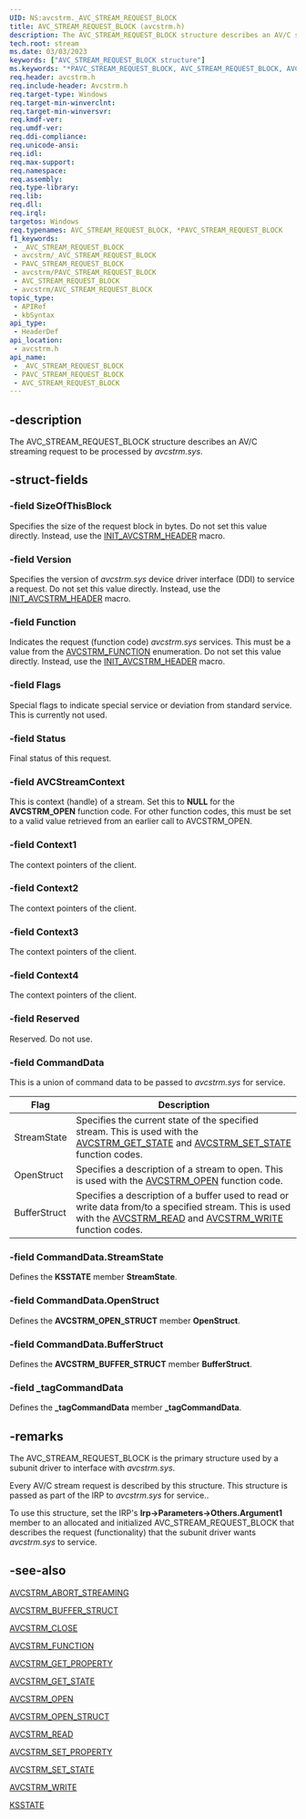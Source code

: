 ```yaml
---
UID: NS:avcstrm._AVC_STREAM_REQUEST_BLOCK
title: AVC_STREAM_REQUEST_BLOCK (avcstrm.h)
description: The AVC_STREAM_REQUEST_BLOCK structure describes an AV/C streaming request to be processed by avcstrm.sys.
tech.root: stream
ms.date: 03/03/2023
keywords: ["AVC_STREAM_REQUEST_BLOCK structure"]
ms.keywords: "*PAVC_STREAM_REQUEST_BLOCK, AVC_STREAM_REQUEST_BLOCK, AVC_STREAM_REQUEST_BLOCK structure [Streaming Media Devices], PAVC_STREAM_REQUEST_BLOCK, PAVC_STREAM_REQUEST_BLOCK structure pointer [Streaming Media Devices], _AVC_STREAM_REQUEST_BLOCK, avcsref_1ea2a63f-ba4a-4fc3-834c-0f0a88de5023.xml, avcstrm/AVC_STREAM_REQUEST_BLOCK, avcstrm/PAVC_STREAM_REQUEST_BLOCK, stream.avc_stream_request_block"
req.header: avcstrm.h
req.include-header: Avcstrm.h
req.target-type: Windows
req.target-min-winverclnt: 
req.target-min-winversvr: 
req.kmdf-ver: 
req.umdf-ver: 
req.ddi-compliance: 
req.unicode-ansi: 
req.idl: 
req.max-support: 
req.namespace: 
req.assembly: 
req.type-library: 
req.lib: 
req.dll: 
req.irql: 
targetos: Windows
req.typenames: AVC_STREAM_REQUEST_BLOCK, *PAVC_STREAM_REQUEST_BLOCK
f1_keywords:
 - _AVC_STREAM_REQUEST_BLOCK
 - avcstrm/_AVC_STREAM_REQUEST_BLOCK
 - PAVC_STREAM_REQUEST_BLOCK
 - avcstrm/PAVC_STREAM_REQUEST_BLOCK
 - AVC_STREAM_REQUEST_BLOCK
 - avcstrm/AVC_STREAM_REQUEST_BLOCK
topic_type:
 - APIRef
 - kbSyntax
api_type:
 - HeaderDef
api_location:
 - avcstrm.h
api_name:
 - _AVC_STREAM_REQUEST_BLOCK
 - PAVC_STREAM_REQUEST_BLOCK
 - AVC_STREAM_REQUEST_BLOCK
---
```


## -description

The AVC_STREAM_REQUEST_BLOCK structure describes an AV/C streaming request to be processed by *avcstrm.sys*.

## -struct-fields

### -field SizeOfThisBlock

Specifies the size of the request block in bytes. Do not set this value directly. Instead, use the [INIT_AVCSTRM_HEADER](/windows-hardware/drivers/ddi/avcstrm/nf-avcstrm-init_avcstrm_header) macro.

### -field Version

Specifies the version of *avcstrm.sys* device driver interface (DDI) to service a request. Do not set this value directly. Instead, use the [INIT_AVCSTRM_HEADER](/windows-hardware/drivers/ddi/avcstrm/nf-avcstrm-init_avcstrm_header) macro.

### -field Function

Indicates the request (function code) *avcstrm.sys* services. This must be a value from the [AVCSTRM_FUNCTION](/windows-hardware/drivers/ddi/avcstrm/ne-avcstrm-_avcstrm_function) enumeration. Do not set this value directly. Instead, use the [INIT_AVCSTRM_HEADER](/windows-hardware/drivers/ddi/avcstrm/nf-avcstrm-init_avcstrm_header) macro.

### -field Flags

Special flags to indicate special service or deviation from standard service. This is currently not used.

### -field Status

Final status of this request.

### -field AVCStreamContext

This is context (handle) of a stream. Set this to **NULL** for the **AVCSTRM_OPEN** function code. For other function codes, this must be set to a valid value retrieved from an earlier call to AVCSTRM_OPEN.

### -field Context1

The context pointers of the client.

### -field Context2

The context pointers of the client.

### -field Context3

The context pointers of the client.

### -field Context4

The context pointers of the client.

### -field Reserved

Reserved. Do not use.

### -field CommandData

This is a union of command data to be passed to *avcstrm.sys* for service.

| Flag | Description |
|---|---|
| StreamState | Specifies the current state of the specified stream. This is used with the [AVCSTRM_GET_STATE](/windows-hardware/drivers/stream/avcstrm-get-state) and [AVCSTRM_SET_STATE](/windows-hardware/drivers/stream/avcstrm-set-state) function codes. |
| OpenStruct | Specifies a description of a stream to open. This is used with the [AVCSTRM_OPEN](/windows-hardware/drivers/stream/avcstrm-open) function code. |
| BufferStruct | Specifies a description of a buffer used to read or write data from/to a specified stream. This is used with the [AVCSTRM_READ](/windows-hardware/drivers/stream/avcstrm-read) and [AVCSTRM_WRITE](/windows-hardware/drivers/stream/avcstrm-write) function codes. |

### -field CommandData.StreamState

Defines the **KSSTATE** member **StreamState**.

### -field CommandData.OpenStruct

Defines the **AVCSTRM_OPEN_STRUCT** member **OpenStruct**.

### -field CommandData.BufferStruct

Defines the **AVCSTRM_BUFFER_STRUCT** member **BufferStruct**.

### -field _tagCommandData

Defines the **_tagCommandData** member **_tagCommandData**.

## -remarks

The AVC_STREAM_REQUEST_BLOCK is the primary structure used by a subunit driver to interface with *avcstrm.sys*.

Every AV/C stream request is described by this structure. This structure is passed as part of the IRP to *avcstrm.sys* for service..

To use this structure, set the IRP's **Irp->Parameters->Others.Argument1** member to an allocated and initialized AVC_STREAM_REQUEST_BLOCK that describes the request (functionality) that the subunit driver wants *avcstrm.sys* to service.

## -see-also

[AVCSTRM_ABORT_STREAMING](/windows-hardware/drivers/stream/avcstrm-abort-streaming)

[AVCSTRM_BUFFER_STRUCT](/windows-hardware/drivers/ddi/avcstrm/ns-avcstrm-_avcstrm_buffer_struct)

[AVCSTRM_CLOSE](/windows-hardware/drivers/stream/avcstrm-close)

[AVCSTRM_FUNCTION](/windows-hardware/drivers/ddi/avcstrm/ne-avcstrm-_avcstrm_function)

[AVCSTRM_GET_PROPERTY](/windows-hardware/drivers/stream/avcstrm-get-property)

[AVCSTRM_GET_STATE](/windows-hardware/drivers/stream/avcstrm-get-state)

[AVCSTRM_OPEN](/windows-hardware/drivers/stream/avcstrm-open)

[AVCSTRM_OPEN_STRUCT](/windows-hardware/drivers/ddi/avcstrm/ns-avcstrm-_avcstrm_open_struct)

[AVCSTRM_READ](/windows-hardware/drivers/stream/avcstrm-read)

[AVCSTRM_SET_PROPERTY](/windows-hardware/drivers/stream/avcstrm-set-property)

[AVCSTRM_SET_STATE](/windows-hardware/drivers/stream/avcstrm-set-state)

[AVCSTRM_WRITE](/windows-hardware/drivers/stream/avcstrm-write)

[KSSTATE](/windows-hardware/drivers/ddi/ks/ne-ks-ksstate)
